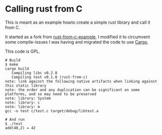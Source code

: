 # Calling rust from C

This is meant as an example howto create a simple rust library and call it from C.

It started as a fork from [rust-from-c-example](https://github.com/doublec/rust-from-c-example),
I modified it to circumvent some compile-issues I was having and migrated the code to use [Cargo](http://doc.crates.io/guide.html).

This code is GPL.

```shell
# Build
$ make
cargo build
   Compiling libc v0.2.8
   Compiling test v0.1.0 (rust-from-c)
note: link against the following native artifacts when linking against this static library
note: the order and any duplication can be significant on some platforms, and so may need to be preserved
note: library: System
note: library: c
note: library: m
gcc -o test c/test.c target/debug/libtest.a

# And run
$ ./test
add(40,2) = 42
```
